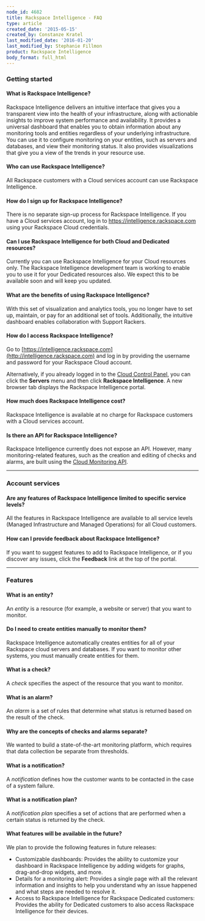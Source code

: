 ```yaml
---
node_id: 4682
title: Rackspace Intelligence - FAQ
type: article
created_date: '2015-05-15'
created_by: Constanze Kratel
last_modified_date: '2016-01-20'
last_modified_by: Stephanie Fillmon
product: Rackspace Intelligence
body_format: full_html
---
```


### Getting started

#### What is Rackspace Intelligence?

Rackspace Intelligence delivers an intuitive interface that gives you a
transparent view into the health of your infrastructure, along with
actionable insights to improve system performance and availability. It
provides a universal dashboard that enables you to obtain information
about any monitoring tools and entities regardless of your underlying
infrastructure. You can use it to configure monitoring on your entities,
such as servers and databases, and view their monitoring status. It also
provides visualizations that give you a view of the trends in your
resource use.

#### Who can use Rackspace Intelligence?

All Rackspace customers with a Cloud services account can use Rackspace
Intelligence.

#### How do I sign up for Rackspace Intelligence?

There is no separate sign-up process for Rackspace Intelligence. If you
have a Cloud services account, log in to
<https://intelligence.rackspace.com> using your Rackspace Cloud
credentials.

#### Can I use Rackspace Intelligence for both Cloud and Dedicated resources?

Currently you can use Rackspace Intelligence for your Cloud resources
only. The Rackspace Intelligence development team is working to enable
you to use it for your Dedicated resources also. We expect this to be
available soon and will keep you updated.

#### What are the benefits of using Rackspace Intelligence?

With this set of visualization and analytics tools, you no longer have
to set up, maintain, or pay for an additional set of tools.
Additionally, the intuitive dashboard enables collaboration with Support
Rackers.

#### How do I access Rackspace Intelligence?

Go to
[https://intelligence.rackspace.com](http://intelligence.rackspace.com)
and log in by providing the username and password for your Rackspace
Cloud account.

Alternatively, if you already logged in to the [Cloud Control
Panel](https://mycloud.rackspace.com), you can click the **Servers**
menu and then click **Rackspace Intelligence**. A new browser tab
displays the Rackspace Intelligence portal.

#### How much does Rackspace Intelligence cost?

Rackspace Intelligence is available at no charge for Rackspace customers
with a Cloud services account.

#### Is there an API for Rackspace Intelligence?

Rackspace Intelligence currently does not expose an API. However, many
monitoring-related features, such as the creation and editing of checks
and alarms, are built using the [Cloud Monitoring
API](/how-to/cloud-monitoring).

------------------------------------------------------------------------

### Account services

#### Are any features of Rackspace Intelligence limited to specific service levels?

All the features in Rackspace Intelligence are available to all service
levels (Managed Infrastructure and Managed Operations) for all Cloud
customers.

#### How can I provide feedback about Rackspace Intelligence?

If you want to suggest features to add to Rackspace Intelligence, or if
you discover any issues, click the **Feedback** link at the top of the
portal.

------------------------------------------------------------------------

### Features

#### What is an entity?

An *entity* is a resource (for example, a website or server) that you
want to monitor.

#### Do I need to create entities manually to monitor them?

Rackspace Intelligence automatically creates entities for all of your
Rackspace cloud servers and databases. If you want to monitor other
systems, you must manually create entities for them.

#### What is a check?

A *check* specifies the aspect of the resource that you want to monitor.

#### What is an alarm?

An *alarm* is a set of rules that determine what status is returned
based on the result of the check.

#### Why are the concepts of checks and alarms separate?

We wanted to build a state-of-the-art monitoring platform, which
requires that data collection be separate from thresholds.

#### What is a notification?

A *notification* defines how the customer wants to be contacted in the
case of a system failure.

#### What is a notification plan?

A *notification plan* specifies a set of actions that are performed when
a certain status is returned by the check.

#### What features will be available in the future?

We plan to provide the following features in future releases:

-   Customizable dashboards: Provides the ability to customize your
    dashboard in Rackspace Intelligence by adding widgets for graphs,
    drag-and-drop widgets, and more.
-   Details for a monitoring alert: Provides a single page with all the
    relevant information and insights to help you understand why an
    issue happened and what steps are needed to resolve it.
-   Access to Rackspace Intelligence for Rackspace Dedicated customers:
    Provides the ability for Dedicated customers to also access
    Rackspace Intelligence for their devices.


